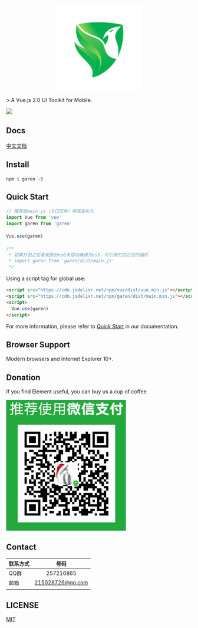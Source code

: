 <p align="center">
  <img src="./assets/logo.png">
</p>
> A Vue.js 2.0 UI Toolkit for Mobile.

[![](https://data.jsdelivr.com/v1/package/npm/garen/badge)](https://www.jsdelivr.com/package/npm/garen)

## Docs
[中文文档](https://duyanpeng.github.io/garen/)


## Install
```shell
npm i garen -S
```

## Quick Start
``` javascript
// 推荐在main.js（入口文件）中完全引入
import Vue from 'vue'
import garen from 'garen'

Vue.use(garen)  

/**
 * 如果打包之后发现部分es6未成功编译为es5，可引用打包之后的插件
 * import garen from 'garen/dist/main.js'
 */
```
Using a script tag for global use:
```html
<script src="https://cdn.jsdelivr.net/npm/vue/dist/vue.min.js"></script>
<script src="https://cdn.jsdelivr.net/npm/garen/dist/main.min.js"></script>
<script>
  Vue.use(garen)
</script>
```

For more information, please refer to [Quick Start](https://duyanpeng.github.io/garen/guide/) in our documentation.

## Browser Support
Modern browsers and Internet Explorer 10+.


## Donation
If you find Element useful, you can buy us a cup of coffee

<img width="325" src="./assets/pay.png" alt="donation">

## Contact
| 联系方式       | 号码          | 
| ------------- |:-------------:|
| QQ群          | 257216865 | 
| 邮箱      | 215028726@qq.com      | 
|  ||

## LICENSE
[MIT](LICENSE)

